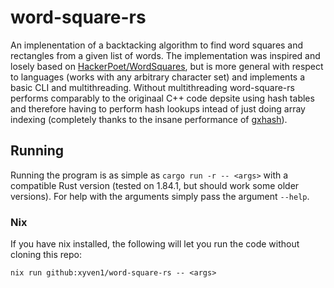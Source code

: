 # word-square-rs
An implenentation of a backtacking algorithm to find word squares and rectangles from a given list of words. The implementation was inspired and losely based on [HackerPoet/WordSquares](https://github.com/HackerPoet/WordSquares), but is more general with respect to languages (works with any arbitrary character set) and implements a basic CLI and multithreading. Without multithreading word-square-rs performs comparably to the originaal C++ code depsite using hash tables and therefore having to perform hash lookups intead of just doing array indexing (completely thanks to the insane performance of [gxhash](https://github.com/ogxd/gxhash)).

## Running
Running the program is as simple as `cargo run -r -- <args>` with a compatible Rust version (tested on 1.84.1, but should work some older versions). For help with the arguments simply pass the argument `--help`.

### Nix
If you have nix installed, the following will let you run the code without cloning this repo:
```
nix run github:xyven1/word-square-rs -- <args>
```
